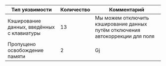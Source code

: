 
| Тип уязвимости | Количество |Комментарий |
|--|--|--
| Кэширование данных, введённых с клавиатуры | 13 | Мы можем отключить кэширование данных путём отключения автокоррекции для поля
| Пропущено освобождение памяти | 2| Gj

<!--stackedit_data:
eyJoaXN0b3J5IjpbLTE5MTAwOTI5MjRdfQ==
-->